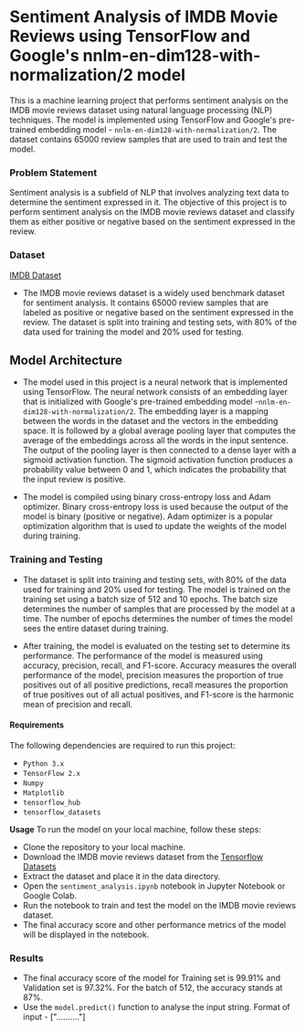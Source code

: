# **Sentiment Analysis of IMDB Movie Reviews using TensorFlow and Google's nnlm-en-dim128-with-normalization/2 model**

This is a machine learning project that performs sentiment analysis on the IMDB movie reviews dataset using natural language processing (NLP) techniques. The model is implemented using TensorFlow and Google's pre-trained embedding model - ```nnlm-en-dim128-with-normalization/2```. The dataset contains 65000 review samples that are used to train and test the model.

### **Problem Statement**
Sentiment analysis is a subfield of NLP that involves analyzing text data to determine the sentiment expressed in it. The objective of this project is to perform sentiment analysis on the IMDB movie reviews dataset and classify them as either positive or negative based on the sentiment expressed in the review.

### **Dataset**
[IMDB Dataset](https://www.tensorflow.org/datasets/catalog/imdb_reviews)
- The IMDB movie reviews dataset is a widely used benchmark dataset for sentiment analysis. It contains 65000 review samples that are labeled as positive or negative based on the sentiment expressed in the review. The dataset is split into training and testing sets, with 80% of the data used for training the model and 20% used for testing.

## **Model Architecture**

- The model used in this project is a neural network that is implemented using TensorFlow. The neural network consists of an embedding layer that is initialized with Google's pre-trained embedding model -```nnlm-en-dim128-with-normalization/2```. The embedding layer is a mapping between the words in the dataset and the vectors in the embedding space. It is followed by a global average pooling layer that computes the average of the embeddings across all the words in the input sentence. The output of the pooling layer is then connected to a dense layer with a sigmoid activation function. The sigmoid activation function produces a probability value between 0 and 1, which indicates the probability that the input review is positive.

- The model is compiled using binary cross-entropy loss and Adam optimizer. Binary cross-entropy loss is used because the output of the model is binary (positive or negative). Adam optimizer is a popular optimization algorithm that is used to update the weights of the model during training.

### Training and Testing
- The dataset is split into training and testing sets, with 80% of the data used for training and 20% used for testing. The model is trained on the training set using a batch size of 512 and 10 epochs. The batch size determines the number of samples that are processed by the model at a time. The number of epochs determines the number of times the model sees the entire dataset during training.

- After training, the model is evaluated on the testing set to determine its performance. The performance of the model is measured using accuracy, precision, recall, and F1-score. Accuracy measures the overall performance of the model, precision measures the proportion of true positives out of all positive predictions, recall measures the proportion of true positives out of all actual positives, and F1-score is the harmonic mean of precision and recall.

#### **Requirements**
The following dependencies are required to run this project:

- ```Python 3.x```
- ```TensorFlow 2.x```
- ```Numpy```
- ```Matplotlib```
- ```tensorflow_hub```
- ```tensorflow_datasets```

**Usage**
To run the model on your local machine, follow these steps:

- Clone the repository to your local machine.
- Download the IMDB movie reviews dataset from the [Tensorflow Datasets](https://www.tensorflow.org/datasets/catalog/imdb_reviews)
- Extract the dataset and place it in the data directory.
- Open the ```sentiment_analysis.ipynb``` notebook in Jupyter Notebook or Google Colab.
- Run the notebook to train and test the model on the IMDB movie reviews dataset.
- The final accuracy score and other performance metrics of the model will be displayed in the notebook.

### **Results**
- The final accuracy score of the model for Training set is 99.91% and Validation set is 97.32%. For the batch of 512, the accuracy stands at 87%.
- Use the ```model.predict()``` function to analyse the input string. Format of input - [".....<String>....."]


